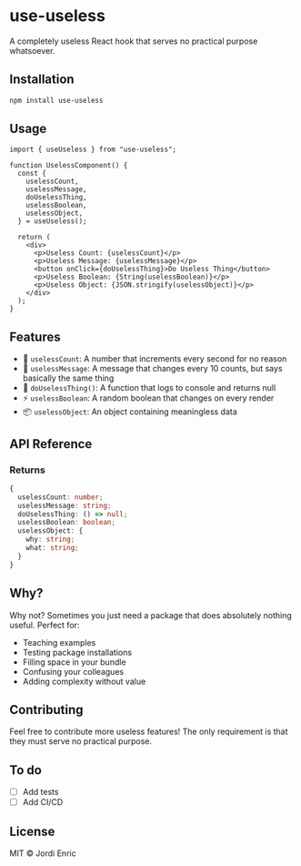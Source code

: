# use-useless

A completely useless React hook that serves no practical purpose whatsoever.

## Installation

```bash
npm install use-useless
```

## Usage

```tsx
import { useUseless } from "use-useless";

function UselessComponent() {
  const {
    uselessCount,
    uselessMessage,
    doUselessThing,
    uselessBoolean,
    uselessObject,
  } = useUseless();

  return (
    <div>
      <p>Useless Count: {uselessCount}</p>
      <p>Useless Message: {uselessMessage}</p>
      <button onClick={doUselessThing}>Do Useless Thing</button>
      <p>Useless Boolean: {String(uselessBoolean)}</p>
      <p>Useless Object: {JSON.stringify(uselessObject)}</p>
    </div>
  );
}
```

## Features

- 🔢 `uselessCount`: A number that increments every second for no reason
- 💬 `uselessMessage`: A message that changes every 10 counts, but says basically the same thing
- 🎯 `doUselessThing()`: A function that logs to console and returns null
- ⚡ `uselessBoolean`: A random boolean that changes on every render
- 📦 `uselessObject`: An object containing meaningless data

## API Reference

### Returns

```typescript
{
  uselessCount: number;
  uselessMessage: string;
  doUselessThing: () => null;
  uselessBoolean: boolean;
  uselessObject: {
    why: string;
    what: string;
  }
}
```

## Why?

Why not? Sometimes you just need a package that does absolutely nothing useful. Perfect for:

- Teaching examples
- Testing package installations
- Filling space in your bundle
- Confusing your colleagues
- Adding complexity without value

## Contributing

Feel free to contribute more useless features! The only requirement is that they must serve no practical purpose.

## To do

- [ ] Add tests
- [ ] Add CI/CD

## License

MIT © Jordi Enric
